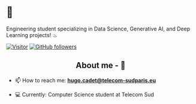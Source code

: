 <h1>👋</h1> 

Engineering student specializing in Data Science, Generative AI, and Deep Learning projects! ♨


[![Visitor](https://visitor-badge.laobi.icu/badge?page_id=HugoKD.HugoKD)](https://github.com/HugoKD) [![GitHub followers](https://img.shields.io/github/followers/HugoKD.svg?style=social&label=Follow)](https://github.com/HugoKD?tab=followers)

<h2 align="center"> About me - 🎴 </h2>

- 📫 How to reach me: **hugo.cadet@telecom-sudparis.eu**

  
- 💻 Currently: Computer Science student at Telecom Sud 
